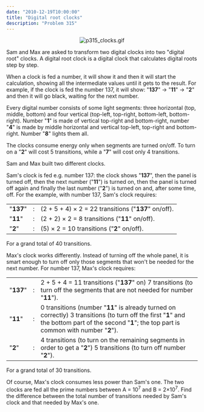 ```yaml
---
date: "2010-12-19T10:00:00"
title: "Digital root clocks"
description: "Problem 315"
---
```


<p></p><div align="center"><img alt="p315_clocks.gif" src="/images/p315_clocks.gif"/></div>
<p>Sam and Max are asked to transform two digital clocks into two "digital root" clocks.
A digital root clock is a digital clock that calculates digital roots step by step.</p>
<p>When a clock is fed a number, it will show it and then it will start the calculation, showing all the intermediate values until it gets to the result.
For example, if the clock is fed the number 137, it will show: "<b>137</b>" → "<b>11</b>" → "<b>2</b>" and then it will go black, waiting for the next number.</p>
<p>Every digital number consists of some light segments: three horizontal (top, middle, bottom) and four vertical (top-left, top-right, bottom-left, bottom-right).
Number "<b>1</b>" is made of vertical top-right and bottom-right, number "<b>4</b>" is made by middle horizontal and vertical top-left, top-right and bottom-right. Number "<b>8</b>" lights them all.</p>
<p>The clocks consume energy only when segments are turned on/off.
To turn on a "<b>2</b>" will cost 5 transitions, while a "<b>7</b>" will cost only 4 transitions.</p>
<p>Sam and Max built two different clocks.</p>
<p>Sam's clock is fed e.g. number 137: the clock shows "<b>137</b>", then the panel is turned off, then the next number ("<b>11</b>") is turned on, then the panel is turned off again and finally the last number ("<b>2</b>") is turned on and, after some time, off.
For the example, with number 137, Sam's clock requires:</p><table><tr><td>"<b>137</b>"</td>
<td>:</td>
<td>(2 + 5 + 4) × 2 = 22 transitions ("<b>137</b>" on/off).</td>
</tr><tr><td>"<b>11</b>"</td>
<td>:</td>
<td>(2 + 2) × 2 = 8 transitions ("<b>11</b>" on/off).</td>
</tr><tr><td>"<b>2</b>"</td>
<td>:</td>
<td>(5) × 2 = 10 transitions ("<b>2</b>" on/off).</td>
</tr></table>
For a grand total of 40 transitions.

<p>Max's clock works differently. Instead of turning off the whole panel, it is smart enough to turn off only those segments that won't be needed for the next number.
For number 137, Max's clock requires:</p><table><tr><td>"<b>137</b>"</td>
<td>:</td>
<td>2 + 5 + 4 = 11 transitions ("<b>137</b>" on)
7 transitions (to turn off the segments that are not needed for number "<b>11</b>").</td>
</tr><tr><td>"<b>11</b>"</td>
<td>:</td>
<td>0 transitions (number "<b>11</b>" is already turned on correctly)
3 transitions (to turn off the first "<b>1</b>" and the bottom part of the second "<b>1</b>"; 
the top part is common with number "<b>2</b>").</td>
</tr><tr><td>"<b>2</b>"</td>
<td>:</td>
<td>4 transitions (to turn on the remaining segments in order to get a "<b>2</b>")
5 transitions (to turn off number "<b>2</b>").</td>
</tr></table>
For a grand total of 30 transitions.

<p>Of course, Max's clock consumes less power than Sam's one.
The two clocks are fed all the prime numbers between A = 10<sup>7</sup> and B = 2×10<sup>7</sup>. 
Find the difference between the total number of transitions needed by Sam's clock and that needed by Max's one.</p>

